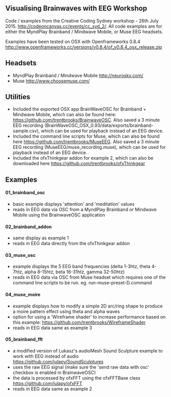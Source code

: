 ## Visualising Brainwaves with EEG Workshop ##

Code / examples from the Creative Coding Sydney workshop - 26th July 2015. http://codeoncanvas.cc/events/cc_syd_2/. All code examples are for either the MyndPlay Brainband / Mindwave Mobile, or Muse EEG headsets.

Examples have been tested on OSX with Openframeworks 0.8.4 http://www.openframeworks.cc/versions/v0.8.4/of_v0.8.4_osx_release.zip

## Headsets ##
- MyndPlay Brainband / Mindwave Mobile http://neurosky.com/
- Muse http://www.choosemuse.com/

## Utilities ##
- Included the exported OSX app BrainWaveOSC for Brainband + Mindwave Mobile, which can also be found here: https://github.com/trentbrooks/BrainwaveOSC. Also saved a 3 minute EEG recording (BrainWaveOSC_OSX_0.93/data/exports/brainband-sample.csv), which can be used for playback instead of an EEG device.
- Included the command line scripts for Muse, which can also be found here https://github.com/trentbrooks/MuseEEG. Also saved a 3 minute EEG recording (MuseEEG/muse_recording.muse), which can be used for playback instead of an EEG device.
- Included the ofxThinkgear addon for example 2, which can also be downloaded here https://github.com/trentbrooks/ofxThinkgear

## Examples ##
#### 01_brainband_osc ####
- basic example displays 'attention' and 'meditation' values
- reads in EEG data via OSC from a MyndPlay Brainband or Mindwave Mobile using the BrainwaveOSC application 

#### 02_brainband_addon ####
- same display as example 1
- reads in EEG data directly from the ofxThinkgear addon

#### 03_muse_osc ####
- example displays the 5 EEG band frequencies (delta 1-3htz, theta 4-7htz, alpha 8-15htz, beta 16-31htz, gamma 32-50htz)
- reads in EEG data via OSC from Muse headset which requires one of the command line scripts to be run. eg. run-muse-preset-D.command

#### 04_muse_moire ####
- example displays how to modify a simple 2D arc/ring shape to produce a moire pattern effect using theta and alpha waves
- option for using a 'Wireframe shader' to increase performance based on this example: https://github.com/trentbrooks/WireframeShader
- reads in EEG data same as example 3

#### 05_brainband_fft ####
- a modified version of Lukasz's audioMesh Sound Sculpture example to work with EEG instead of audio https://github.com/julapy/SoundSculptures
- uses the raw EEG signal (make sure the 'send raw data with osc' checkbox is enabled in BrainwaveOSC)
- the data is processed by ofxFFT using the ofxFFTBase class https://github.com/julapy/ofxFFT
- reads in EEG data same as example 2
